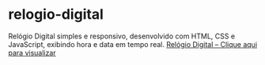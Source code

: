 # relogio-digital
Relógio Digital simples e responsivo, desenvolvido com HTML, CSS e JavaScript, exibindo hora e data em tempo real.
[Relógio Digital – Clique aqui para visualizar](https://sidney977.github.io/relogio-digital/)
